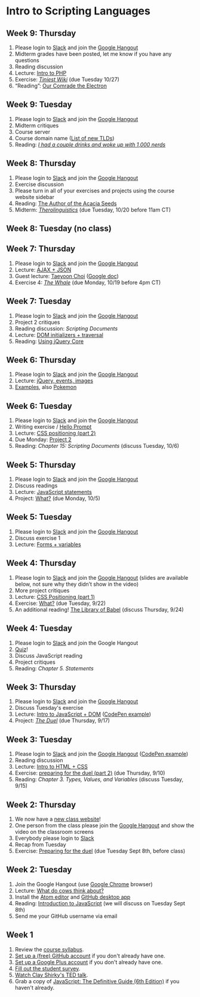 # Intro to Scripting Languages

## Week 9: Thursday

1. Please login to [Slack](https://im215.slack.com/) and join the [Google Hangout](https://www.youtube.com/watch?v=ibM2bGoJUNM)
2. Midterm grades have been posted, let me know if you have any questions
3. Reading discussion
3. Lecture: [Intro to PHP](week9/php)
4. Exercise: [*Tiniest Wiki*](week9/wiki) (due Tuesday 10/27)
5. “Reading”: [Our Comrade the Electron](http://www.webstock.org.nz/talks/our-comrade-the-electron/)

## Week 9: Tuesday

1. Please login to [Slack](https://im215.slack.com/) and join the [Google Hangout](https://www.youtube.com/watch?v=0zq9gXlbSOc)
2. Midterm critiques
3. Course server
4. Course domain name ([List of new TLDs](https://www.namecheap.com/domains/new-tlds/explore.aspx))
5. Reading: [*I had a couple drinks and woke up with 1,000 nerds*](https://medium.com/message/tilde-club-i-had-a-couple-drinks-and-woke-up-with-1-000-nerds-a8904f0a2ebf)

## Week 8: Thursday

1. Please login to [Slack](https://im215.slack.com/) and join the [Google Hangout](https://www.youtube.com/watch?v=cBub6-Sxy0s)
2. Exercise discussion
3. Please turn in all of your exercises and projects using the course website sidebar
4. Reading: [The Author of the Acacia Seeds](http://interconnected.org/home/more/2007/03/acacia-seeds.html)
5. Midterm: [*Therolinguistics*](midterm/therolinguistics) (due Tuesday, 10/20 before 11am CT)

## Week 8: Tuesday (no class)

## Week 7: Thursday

1. Please login to [Slack](https://im215.slack.com/) and join the [Google Hangout](https://www.youtube.com/watch?v=8eSO-R7LnBs)
2. Lecture: [AJAX + JSON](week7/ajax-json)
3. Guest lecture: [Taeyoon Choi](http://sfpc.io/people/taeyoon-choi/) ([Google doc](https://docs.google.com/document/d/1YhQDRt-Mgq7On3ZFHcFxSUfUH6Ee3RQJaSDd7N7d1Bs/edit))
4. Exercise 4: [*The Whale*](week7/whale) (due Monday, 10/19 before 4pm CT)

## Week 7: Tuesday

1. Please login to [Slack](https://im215.slack.com/) and join the [Google Hangout](https://www.youtube.com/watch?v=F8JgJULu37Y) 
2. Project 2 critiques
3. Reading discussion: *Scripting Documents*
4. Lecture: [DOM initializers + traversal](week7/js-dom)
5. Reading: [Using jQuery Core](http://learn.jquery.com/using-jquery-core/)

## Week 6: Thursday

1. Please login to [Slack](https://im215.slack.com/) and join the [Google Hangout](https://www.youtube.com/watch?v=QiADdtRep3M) 
2. Lecture: [jQuery, events, images](/scripting/week6/jquery_events_images.pdf)
3. [Examples](/scripting/week6/examples/), also [Pokemon](http://codepen.io/anon/pen/JYEQoq)

## Week 6: Tuesday

1. Please login to [Slack](https://im215.slack.com/) and join the [Google Hangout](https://www.youtube.com/watch?v=r13ZPShu3f8)
2. Writing exercise / [Hello Prompt](http://helloprompt.com/)
3. Lecture: [CSS positioning (part 2)](/scripting/week6/css-positioning)
4. Due Monday: [Project 2](/scripting/project2/what)
5. Reading: *Chapter 15: Scripting Documents* (discuss Tuesday, 10/6)

## Week 5: Thursday

1. Please login to [Slack](https://im215.slack.com/) and join the [Google Hangout](https://www.youtube.com/watch?v=o2CJdL-Z6nQ)
2. Discuss readings
3. Lecture: [JavaScript statements](/scripting/week5/statements)
3. Project: [What?](/scripting/project2/what) (due Monday, 10/5)

## Week 5: Tuesday

1. Please login to [Slack](https://im215.slack.com/) and join the [Google Hangout](https://www.youtube.com/watch?v=UMhhbAAupDM)
2. Discuss exercise 1
3. Lecture: [Forms + variables](/scripting/week5/forms-vars)

## Week 4: Thursday

1. Please login to [Slack](https://im215.slack.com/) and join the [Google Hangout](https://www.youtube.com/watch?v=e6S8fZmI8y4) (slides are available below, not sure why they didn’t show in the video)
2. More project critiques
3. Lecture: [CSS Positioning (part 1)](/scripting/week4/css-positioning)
4. Exercise: [What?](https://github.com/dphiffer/exercise-3-what) (due Tuesday, 9/22)
5. An additional reading! [The Library of Babel](https://archive.org/stream/TheLibraryOfBabel/babel_djvu.txt) (discuss Thursday, 9/24)

## Week 4: Tuesday

1. Please login to [Slack](https://im215.slack.com/) and join the Google Hangout
2. [Quiz](https://docs.google.com/forms/d/1oLg3wzWZKC-onRccAb9JQVQVkobSNfzkeF9NurC7fno/viewform?usp=send_form#start=invite)!
3. Discuss JavaScript reading
4. Project critiques
5. Reading: *Chapter 5. Statements*

## Week 3: Thursday

1. Please login to [Slack](https://im215.slack.com/) and join the [Google Hangout](https://www.youtube.com/watch?v=WJWWV14uz2E)
2. Discuss Tuesday's exercise
3. Lecture: [Intro to JavaScript + DOM](week3/js-dom) ([CodePen example](http://codepen.io/anon/pen/WQQRXR))
4. Project: [*The Duel*](project1/duel) (due Thursday, 9/17)

## Week 3: Tuesday

1. Please login to [Slack](https://im215.slack.com/) and join the [Google Hangout](https://www.youtube.com/watch?v=US9D5PU-4Rs) ([CodePen example](http://codepen.io/anon/pen/VvLXgL))
2. Reading discussion
3. Lecture: [Intro to HTML + CSS](http://phiffer.org/scripting/week3/html-css)
4. Exercise: [preparing for the duel (part 2)](http://phiffer.org/scripting/week3/duel) (due Thursday, 9/10)
5. Reading: *Chapter 3. Types, Values, and Variables* (discuss Tuesday, 9/15)

## Week 2: Thursday

1. We now have a [new class website](http://phiffer.org/scripting/)!
2. One person from the class please join the [Google Hangout](https://www.youtube.com/watch?v=zFdf9co1Lfo) and show the video on the classroom screens
4. Everybody please login to [Slack](https://im215.slack.com/)
5. Recap from Tuesday
6. Exercise: [Preparing for the duel](http://phiffer.org/scripting/week2/duel) (due Tuesday Sept 8th, before class)

## Week 2: Tuesday

1. Join the Google Hangout (use [Google Chrome](http://www.google.com/chrome/) browser)
2. Lecture: [What do cows think about?](http://phiffer.org/scripting/week2/tuesday-lecture.html)
3. Install the [Atom editor](https://atom.io/) and [GitHub desktop app](https://desktop.github.com/)
4. Reading: [Introduction to JavaScript](http://cdn.oreilly.com/oreilly/booksamplers/9780596805524_sampler.pdf) (we will discuss on Tuesday Sept 8th)
5. Send me your GitHub username via email

## Week 1

1. Review the [course syllabus](http://phiffer.org/scripting/syllabus).
2. [Set up a (free) GitHub account](https://github.com/join) if you don't already have one.
3. [Set up a Google Plus account](https://plus.google.com/) if you don't already have one.
4. [Fill out the student survey](https://docs.google.com/forms/d/1v3zCvcZYKljpOYQ9-rX6-kKjOvnkCl6d8i0qduojEbo/viewform?usp=send_form).
5. [Watch Clay Shirky's TED talk](http://www.ted.com/talks/clay_shirky_how_the_internet_will_one_day_transform_government?language=en).
6. Grab a copy of [JavaScript: The Definitive Guide (6th Edition)](http://shop.oreilly.com/product/9780596805531.do) if you haven't already.
